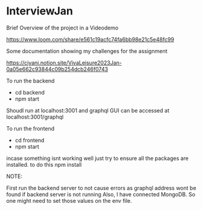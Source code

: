 # InterviewJan

Brief Overview of the project in a Videodemo

https://www.loom.com/share/e561c19acfc74fa6bb98e21c5e48fc99

Some documentation showing my challenges for the assignment

https://ciyani.notion.site/VivaLeisure2023Jan-0a05e662c93844c09b254dcb246f0743


To run the backend
- cd backend
- npm start

Shoudl run at localhost:3001 and graphql GUI can be accessed at localhost:3001/graphql

To run the frontend
- cd frontend
- npm start

incase something isnt working well just try to ensure all the packages are installed.
to do this npm install

NOTE:

First run the backend server to not cause errors as graphql address wont be found if backend server is not running
Also, I have connected MongoDB. So one might need to set those values on the env file. 


